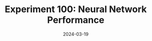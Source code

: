 ---
layout: post
title: "Experiment 100: Neural Network Performance"
date: 2024-03-19
report_link: /Telltale/reports/experiment_results.html
description: "Investigation of neural network performance under different hyperparameters"
---